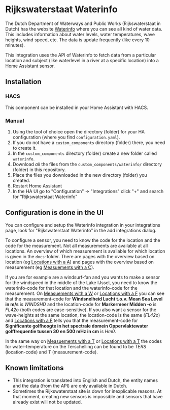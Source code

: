 # Rijkswaterstaat Waterinfo #

The Dutch Department of Waterways and Public Works (Rijkswaterstaat in Dutch) has the website [Waterinfo](https://waterinfo.rws.nl/#/nav/publiek) where you can see all kind of water data. This includes information about water levels, water temperatures, wave heights, wind speed, etc.
The data is update frequently (like every 10 minutes).

This integration uses the API of Waterinfo to fetch data from a particular location and subject (like waterlevel in a river at a specific location) into a Home Assistant sensor.

## Installation

### HACS

This component can be installed in your Home Assistant with HACS.


### Manual

1. Using the tool of choice open the directory (folder) for your HA configuration (where you find `configuration.yaml`).
2. If you do not have a `custom_components` directory (folder) there, you need to create it.
3. In the `custom_components` directory (folder) create a new folder called `waterinfo`.
4. Download _all_ the files from the `custom_components/waterinfo/` directory (folder) in this repository.
5. Place the files you downloaded in the new directory (folder) you created.
6. Restart Home Assistant
7. In the HA UI go to "Configuration" -> "Integrations" click "+" and search for "Rijkswaterstaat Waterinfo"

## Configuration is done in the UI

You can configure and setup the Waterinfo integration in your integrations page, look for "Rijkswaterstaat Waterinfo" in the add integrations dialog.

To configure a sensor, you need to know the code for the location and the code for the measurement. Not all measurements are available at all locations. An overview of which measurement is available for which location is given in the `docs`-folder. There are pages with the overview based on location (eg [Locations with a A](docs/location_A.md)) and pages with the overview based on measurement (eg [Measuements with a C](docs/measurement_C.md)).

If you are for example are a windsurf-fan and you wants to make a sensor for the windspeed in the middle of the Lake IJssel, you need to know the waterinfo-code for that location and the waterinfo-code for the measurement.
On [Measuements with a W](docs/measurement_W.md#windsnelheid-lucht-tov-mean-sea-level-in-ms) or [Locations with a F](docs/location_F.md#markermeer-midden--o) you can see that the measurement-code for **Windsnelheid Lucht t.o.v. Mean Sea Level in m/s** is _WINDSHD_ and the location-code for **Markermeer Midden -o** is _FL42o_ (both codes are case-sensitive). If you also want a sensor for the wave-heights at the same location, the location-code is the same (_FL42o_) and [Locations with a F](docs/location_F.md#markermeer-midden--o) tells you that the measurement-code for **Significante golfhoogte in het spectrale domein Oppervlaktewater golffrequentie tussen 30 en 500 mHz in cm** is _Hm0_.

In the same way on [Measuements with a T](docs/measurement_T.md) or [Locations with a T](docs/location_T.md) the codes for water-temperature on the Terschelling can be found to be _TERS_ (location-code) and _T_ (measurement-code).

## Known limitations

 - This integration is translated into English and Dutch, the entity names and the data (from the API) are only available in Dutch.
 - Sometimes the Rijkswaterstaat site is down for inexplicable reasons. At that moment, creating new sensors is impossible and sensors that have already exist will not be updated.